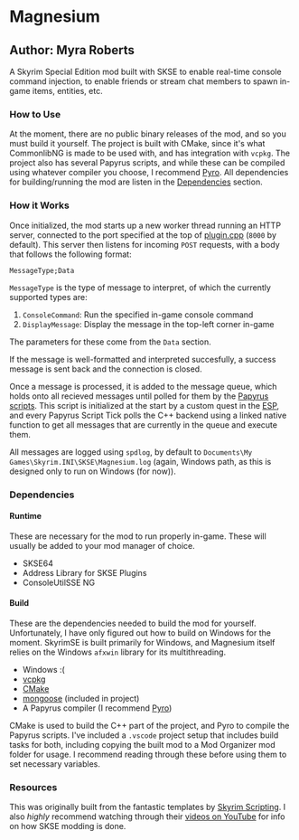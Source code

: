 # Magnesium
## Author: Myra Roberts

A Skyrim Special Edition mod built with SKSE to enable real-time console 
command injection, to enable friends or stream chat members to spawn in-game 
items, entities, etc.

### How to Use

At the moment, there are no public binary releases of the mod, and so you must
build it yourself. The project is built with CMake, since it's what CommonlibNG
is made to be used with, and has integration with `vcpkg`. The project also has
several Papyrus scripts, and while these can be compiled using whatever compiler
you choose, I recommend [Pyro](https://github.com/fireundubh/pyro). All 
dependencies for building/running the mod are listen in the 
[Dependencies](#Dependencies) section.

### How it Works

Once initialized, the mod starts up a new worker thread running an HTTP server,
connected to the port specified at the top of [plugin.cpp](src/plugin.cpp)
(`8000` by default). This server then listens for incoming `POST` requests,
with a body that follows the following format:

```
MessageType;Data
```

`MessageType` is the type of message to interpret, of which the currently
supported types are:

 1. `ConsoleCommand`: Run the specified in-game console command
 2. `DisplayMessage`: Display the message in the top-left corner in-game

The parameters for these come from the `Data` section.

If the message is well-formatted and interpreted succesfully, a success message
is sent back and the connection is closed.

Once a message is processed, it is added to the message queue, which holds onto
all recieved messages until polled for them by the 
[Papyrus scripts](src/Scripts/Source/MagnesiumInit.psc). This script is 
initialized at the start by a custom quest in the [ESP](Magnesium.esp), and 
every Papyrus Script Tick polls the C++ backend using a linked native function
to get all messages that are currently in the queue and execute them.

All messages are logged using `spdlog`, by default to 
`Documents\My Games\Skyrim.INI\SKSE\Magnesium.log` (again, Windows path, as
this is designed only to run on Windows (for now)).

### Dependencies
#### Runtime

These are necessary for the mod to run properly in-game. These will usually be
added to your mod manager of choice.

 -  SKSE64
 -  Address Library for SKSE Plugins
 -  ConsoleUtilSSE NG

#### Build

These are the dependencies needed to build the mod for yourself. Unfortunately,
I have only figured out how to build on Windows for the moment. SkyrimSE is 
built primarily for Windows, and Magnesium itself relies on the Windows 
`afxwin` library for its multithreading.

 -  Windows :(
 -  [vcpkg](https://github.com/microsoft/vcpkg)
 -  [CMake](https://cmake.org/)
 -  [mongoose](https://github.com/cesanta/mongoose) (included in project)
 -  A Papyrus compiler (I recommend [Pyro](https://github.com/fireundubh/pyro))

CMake is used to build the C++ part of the project, and Pyro to compile the 
Papyrus scripts. I've included a `.vscode` project setup that includes build 
tasks for both, including copying the built mod to a Mod Organizer mod folder
for usage. I recommend reading through these before using them to set 
necessary variables.

### Resources

This was originally built from the fantastic templates by 
[Skyrim Scripting](https://github.com/SkyrimScripting). I also *highly*
recommend watching through their 
[videos on YouTube](https://youtube.com/SkyrimScripting) for info on how SKSE
modding is done.
